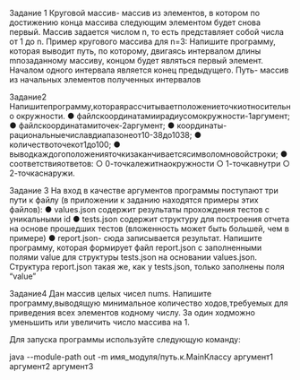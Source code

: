 Задание 1
Круговой массив- массив из элементов, в котором по достижению конца массива
следующим элементом будет снова первый. Массив задается числом n, то есть
представляет собой числа от 1 до n.
Пример кругового массива для n=3:
Напишите программу, которая выводит путь, по которому, двигаясь интервалом длины
mпозаданному массиву, концом будет являться первый элемент.
Началом одного интервала является конец предыдущего.
Путь- массив из начальных элементов полученных интервалов

Задание2
Напишитепрограмму,котораярассчитываетположениеточкиотносительно
окружности.
● файлскоординатамиирадиусомокружности-1аргумент;
● файлскоординатамиточек-2аргумент;
● координаты-рациональныечиславдиапазонеот10-38до1038;
● количествоточекот1до100;
● выводкаждогоположенияточкизаканчиваетсясимволомновойстроки;
● соответствияответов:
○ 0-точкалежитнаокружности
○ 1-точкавнутри
○ 2-точкаснаружи.

Задание 3
На вход в качестве аргументов программы поступают три пути к файлу (в приложении
к заданию находятся примеры этих файлов):
● values.json содержит результаты прохождения тестов с уникальными id
● tests.json содержит структуру для построения отчета на основе прошедших
тестов (вложенность может быть большей, чем в примере)
● report.json- сюда записывается результат.
Напишите программу, которая формирует файл report.json с заполненными полями
value для структуры tests.json на основании values.json.
Структура report.json такая же, как у tests.json, только заполнены поля “value”

Задание4
Дан массив целых чисел nums.
Напишите программу,выводящую минимальное количество ходов,требуемых для
приведения всех элементов кодному числу.
За один ходможно уменьшить или увеличить число массива на 1.

Для запуска программы используйте следующую команду:

java --module-path out -m имя_модуля/путь.к.MainКлассу аргумент1 аргумент2 аргумент3